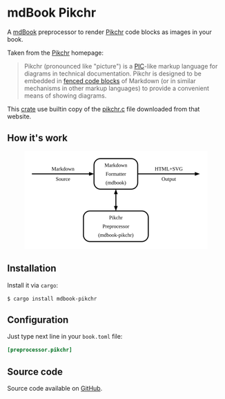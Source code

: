 # mdBook Pikchr

A [mdBook][1] preprocessor to render [Pikchr][2] code blocks as images in your book.

Taken from the [Pikchr][2] homepage:

> Pikchr (pronounced like "picture") is a [PIC][3]-like markup
> language for diagrams in technical documentation.  Pikchr is
> designed to be embedded in [fenced code blocks][4] of
> Markdown (or in similar mechanisms in other markup languages)
> to provide a convenient means of showing diagrams.

This [crate][5] use builtin copy of the [pikchr.c][6] file downloaded from that website.

## How it's work

<p align="center">
  <img src="https://raw.githubusercontent.com/podsvirov/mdbook-pikchr/master/demos/diagram.svg" width="424">
</p>

## Installation

Install it via `cargo`:

```shell
$ cargo install mdbook-pikchr
```

## Configuration

Just type next line in your `book.toml` file:

```toml
[preprocessor.pikchr]
```

## Source code

Source code available on [GitHub][7].

[1]: https://rust-lang.github.io/mdBook
[2]: https://pikchr.org
[3]: https://en.wikipedia.org/wiki/Pic_language
[4]: https://spec.commonmark.org/0.29/#fenced-code-blocks
[5]: https://crates.io/crates/mdbook-pikchr
[6]: https://pikchr.org/home/file?name=pikchr.c&ci=21ca6b843d65c404
[7]: https://github.com/podsvirov/mdbook-pikchr
